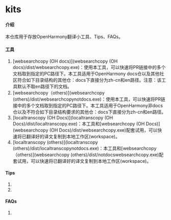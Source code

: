 # kits

#### 介绍
本仓库用于存放OpenHarmony翻译小工具、Tips、FAQs。


#### 工具

1.  [websearchcopy (OH docs)](websearchcopy (OH docs)/dist/websearchcopy.exe)：使用本工具，可以快速将PR链接中的多个文档取到指定的PC路径下。本工具适用于OpenHarmony docs仓以及其他社区符合如下目录结构的其他仓：docs下直接分为zh-cn和en路径。注意：该工具默认不取en路径下的文档。
2.  [websearchcopy（others)](websearchcopy (others)/dist/websearchcopynotdocs.exe)：使用本工具，可以快速将PR链接中的多个文档取到指定的PC路径下。本工具适用于OpenHarmony非docs仓以及不符合如下目录结构要求的其他仓：docs下直接分为zh-cn和en路径。
3.  [localtranscopy (OH Docs)](localtranscopy (OH Docs)/dist/localtranscopy.exe)：本工具和[websearchcopy (OH Docs)](websearchcopy (OH Docs)/dist/websearchcopy.exe)配套试用，可以快速将已翻译好的译文复制到本地工作区(workspace)。
4.  [localtranscopy (others)](localtranscopy (others)/dist/localtranscopynotdocs.exe)：本工具和[websearchcopy（others)](websearchcopy (others)/dist/notdocswebsearchcopy.exe)配套试用，可以快速将已翻译好的译文复制到本地工作区(workspace)。

#### Tips

1.  
2.  


#### FAQs

1.  
